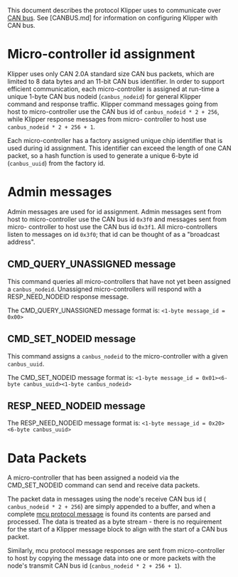 This document describes the protocol Klipper uses to communicate over [CAN
bus](https://en.wikipedia.org/wiki/CAN_bus). See [CANBUS.md] for information on
configuring Klipper with CAN bus.

# Micro-controller id assignment

Klipper uses only CAN 2.0A standard size CAN bus packets, which are limited to 8
data bytes and an 11-bit CAN bus identifier. In order to support efficient
communication, each micro-controller is assigned at run-time a unique 1-byte CAN
bus nodeid (`canbus_nodeid`) for general Klipper command and response traffic.
Klipper command messages going from host to micro-controller use the CAN bus id
of `canbus_nodeid * 2 + 256`, while Klipper response messages from micro-
controller to host use `canbus_nodeid * 2 + 256 + 1`.

Each micro-controller has a factory assigned unique chip identifier that is used
during id assignment. This identifier can exceed the length of one CAN packet,
so a hash function is used to generate a unique 6-byte id (`canbus_uuid`) from
the factory id.

# Admin messages

Admin messages are used for id assignment. Admin messages sent from host to
micro-controller use the CAN bus id `0x3f0` and messages sent from micro-
controller to host use the CAN bus id `0x3f1`. All micro-controllers listen to
messages on id `0x3f0`; that id can be thought of as a "broadcast address".

## CMD_QUERY_UNASSIGNED message

This command queries all micro-controllers that have not yet been assigned a
`canbus_nodeid`. Unassigned micro-controllers will respond with a
RESP_NEED_NODEID response message.

The CMD_QUERY_UNASSIGNED message format is: `<1-byte message_id = 0x00>`

## CMD_SET_NODEID message

This command assigns a `canbus_nodeid` to the micro-controller with a given
`canbus_uuid`.

The CMD_SET_NODEID message format is: `<1-byte message_id = 0x01><6-byte canbus_uuid><1-byte canbus_nodeid>`

## RESP_NEED_NODEID message

The RESP_NEED_NODEID message format is: `<1-byte message_id = 0x20><6-byte canbus_uuid>`

# Data Packets

A micro-controller that has been assigned a nodeid via the CMD_SET_NODEID
command can send and receive data packets.

The packet data in messages using the node's receive CAN bus id (
`canbus_nodeid * 2 + 256`) are simply appended to a buffer, and when a complete
[mcu protocol message](Protocol.md) is found its contents are parsed and
processed. The data is treated as a byte stream - there is no requirement for
the start of a Klipper message block to align with the start of a CAN bus
packet.

Similarly, mcu protocol message responses are sent from micro-controller to host
by copying the message data into one or more packets with the node's transmit
CAN bus id (`canbus_nodeid * 2 + 256 + 1`).
